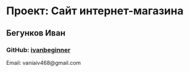 <h1>Проект: Сайт интернет-магазина</h1>
<h2>Бегунков Иван</h2>
<h3>GitHub: <a href="https://gihub.com/ivanbeginner">ivanbeginner</a></h3
<h3>Email: vaniaiv468@gmail.com</h3>
